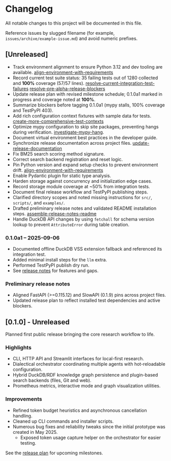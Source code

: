 # Changelog

All notable changes to this project will be documented in this file.

Reference issues by slugged filename (for example,
`issues/archive/example-issue.md`) and avoid numeric prefixes.

## [Unreleased]
- Track environment alignment to ensure Python 3.12 and dev tooling are
  available.
    [align-environment-with-requirements]
- Record current test suite status: 35 failing tests out of 1280 collected and
  **100%** coverage (57/57 lines).
    [resolve-current-integration-test-failures]
    [resolve-pre-alpha-release-blockers]
- Update release plan with revised milestone schedule; 0.1.0a1 marked in
  progress and coverage noted at **100%**.
 - Summarize blockers before tagging 0.1.0a1 (mypy stalls, 100% coverage and
   TestPyPI 403).
  - Add rich configuration context fixtures with sample data for tests.
    [create-more-comprehensive-test-contexts]
- Optimize mypy configuration to skip site packages, preventing hangs during
verification. [investigate-mypy-hang](issues/archive/investigate-mypy-hang.md).
- Document virtual environment best practices in the developer guide.
 - Synchronize release documentation across project files.
    [update-release-documentation]
- Fix BM25 search scoring method signature.
- Correct search backend registration and reset logic.
- Pin Python version and expand setup checks to prevent environment drift.
    [align-environment-with-requirements]
- Enable Pydantic plugin for static type analysis.
- Harden storage against concurrency and initialization edge cases.
- Record storage module coverage at ~50% from integration tests.
- Document final release workflow and TestPyPI publishing steps.
- Clarified directory scopes and noted missing instructions for `src/`, `scripts/`, and `examples/`.
- Drafted preliminary release notes and validated README installation steps.
  [assemble-release-notes-readme]
- Handle DuckDB API changes by using `fetchall` for schema version lookup to
  prevent `AttributeError` during table creation.

### 0.1.0a1 – 2025-09-06
- Documented offline DuckDB VSS extension fallback and referenced its
  integration test.
- Added minimal install steps for the `llm` extra.
- Performed TestPyPI publish dry run.
- See [release notes](docs/release_notes/v0.1.0a1.md) for features and gaps.

### Preliminary release notes
- Aligned FastAPI (>=0.115.12) and SlowAPI (0.1.9) pins across project files.
- Updated release plan to reflect installed test dependencies and active blockers.

## [0.1.0] - Unreleased
Planned first public release bringing the core research workflow to life.

### Highlights
- CLI, HTTP API and Streamlit interfaces for local-first research.
- Dialectical orchestrator coordinating multiple agents with hot-reloadable configuration.
- Hybrid DuckDB/RDF knowledge graph persistence and plugin-based search backends
  (files, Git and web).
- Prometheus metrics, interactive mode and graph visualization utilities.

### Improvements
- Refined token budget heuristics and asynchronous cancellation handling.
- Cleaned up CLI commands and installer scripts.
- Numerous bug fixes and reliability tweaks since the initial prototype was created in May 2025.
  - Exposed token usage capture helper on the orchestrator for easier testing.

See the [release plan](docs/release_plan.md) for upcoming milestones.

[align-environment-with-requirements]: issues/archive/align-environment-with-requirements.md
[create-more-comprehensive-test-contexts]: issues/archive/create-more-comprehensive-test-contexts.md
[update-release-documentation]: issues/archive/update-release-documentation.md
[assemble-release-notes-readme]: issues/archive/assemble-release-notes-and-validate-readme.md
[resolve-current-integration-test-failures]: issues/resolve-current-integration-test-failures.md
[resolve-pre-alpha-release-blockers]: issues/archive/resolve-pre-alpha-release-blockers.md

